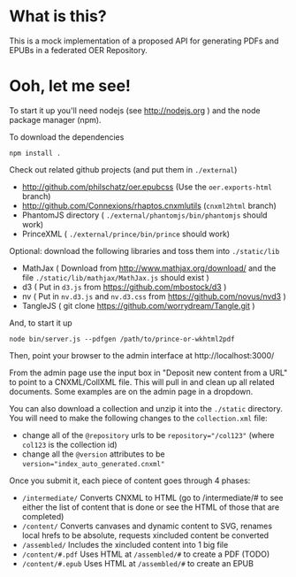 # What is this?

This is a mock implementation of a proposed API for generating PDFs and EPUBs in a federated OER Repository.


# Ooh, let me see!

To start it up you'll need nodejs (see http://nodejs.org ) and the node package manager (npm).

To download the dependencies

    npm install .

Check out related github projects (and put them in `./external`)

*  http://github.com/philschatz/oer.epubcss (Use the `oer.exports-html` branch)
*  http://github.com/Connexions/rhaptos.cnxmlutils (`cnxml2html` branch)
*  PhantomJS directory ( `./external/phantomjs/bin/phantomjs` should work)
*  PrinceXML ( `./external/prince/bin/prince` should work)

Optional: download the following libraries and toss them into `./static/lib`

*  MathJax  ( Download from http://www.mathjax.org/download/ and the file `./static/lib/mathjax/MathJax.js` should exist )
*  d3       ( Put in `d3.js` from https://github.com/mbostock/d3 )
*  nv       ( Put in `nv.d3.js` and `nv.d3.css` from https://github.com/novus/nvd3 )
*  TangleJS ( git clone https://github.com/worrydream/Tangle.git )

And, to start it up

    node bin/server.js --pdfgen /path/to/prince-or-wkhtml2pdf


Then, point your browser to the admin interface at http://localhost:3000/

From the admin page use the input box in "Deposit new content from a URL" to point to a CNXML/CollXML file.
This will pull in and clean up all related documents.
Some examples are on the admin page in a dropdown.

You can also download a collection and unzip it into the `./static` directory.
You will need to make the following changes to the `collection.xml` file:

* change all of the `@repository` urls to be `repository="/col123"`
  (where `col123` is the collection id)
* change all the `@version` attributes to be `version="index_auto_generated.cnxml"`

Once you submit it, each piece of content goes through 4 phases:

* `/intermediate/` Converts CNXML to HTML (go to /intermediate/# to see either the list of content that is done or see the HTML of those that are completed)
* `/content/` Converts canvases and dynamic content to SVG, renames local hrefs to be absolute, requests xincluded content be converted
* `/assembled/` Includes the xincluded content into 1 big file
* `/content/#.pdf` Uses HTML at `/assembled/#` to create a PDF (TODO)
* `/content/#.epub` Uses HTML at `/assembled/#` to create an EPUB
